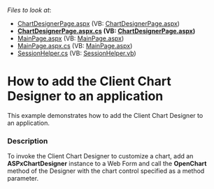 <!-- default file list -->
*Files to look at*:

* [ChartDesignerPage.aspx](./CS/ClientChartDesignerSample/ChartDesignerPage.aspx) (VB: [ChartDesignerPage.aspx](./VB/ClientChartDesignerSample/ChartDesignerPage.aspx))
* **[ChartDesignerPage.aspx.cs](./CS/ClientChartDesignerSample/ChartDesignerPage.aspx.cs) (VB: [ChartDesignerPage.aspx](./VB/ClientChartDesignerSample/ChartDesignerPage.aspx))**
* [MainPage.aspx](./CS/ClientChartDesignerSample/MainPage.aspx) (VB: [MainPage.aspx](./VB/ClientChartDesignerSample/MainPage.aspx))
* [MainPage.aspx.cs](./CS/ClientChartDesignerSample/MainPage.aspx.cs) (VB: [MainPage.aspx](./VB/ClientChartDesignerSample/MainPage.aspx))
* [SessionHelper.cs](./CS/ClientChartDesignerSample/SessionHelper.cs) (VB: [SessionHelper.vb](./VB/ClientChartDesignerSample/SessionHelper.vb))
<!-- default file list end -->
# How to add the Client Chart Designer to an application


This example demonstrates how to add the Client Chart Designer to an application.


<h3>Description</h3>

To invoke the Client Chart Designer to customize a chart, add an <strong>ASPxChartDesigner</strong> instance to a Web Form and call the <strong>OpenChart</strong> method of the Designer with the chart control specified as a method parameter.

<br/>


